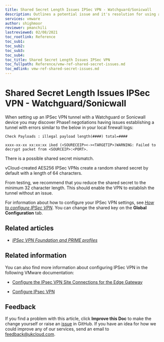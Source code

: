```yaml
---
title: Shared Secret Length Issues IPSec VPN - Watchguard/Sonicwall
description: Outlines a potential issue and it's resolution for using an IPsec VPN tunnel with Watchguard or Sonicwall devices
services: vmware
author: shighmoor
reviewer: pmanchili
lastreviewed: 02/08/2021
toc_rootlink: Reference
toc_sub1: 
toc_sub2:
toc_sub3:
toc_sub4:
toc_title: Shared Secret Length Issues IPSec VPN
toc_fullpath: Reference/vmw-ref-shared-secret-issues.md
toc_mdlink: vmw-ref-shared-secret-issues.md
---
```


# Shared Secret Length Issues IPSec VPN - Watchguard/Sonicwall

When setting up an IPSec VPN tunnel with a Watchguard or Sonicwall device you may discover Phase1 negotiations having issues establishing a tunnel with errors similar to the below in your local firewall logs:

    Check Payloads : illegal payload length(####) total=####

    xxxx-xx-xx xx:xx:xx iked (<SOURECEIP><-><TARGETIP>)WARNING: Failed to decrypt packet from <SOURCEIP>:<PORT>.

There is a possible shared secret mismatch.

vCloud-created AES256 IPSec VPNs create a random shared secret by default with a length of 64 characters.

From testing, we recommend that you reduce the shared secret to the minimum 32 character length. This should enable the VPN to establish the tunnel without an issue.

For information about how to configure your IPSec VPN settings, see [*How to configure IPSec VPN*](vmw-how-configure-ipsec-vpn.md). You can change the shared key on the **Global Configuration** tab.

## Related articles

- [*IPSec VPN Foundation and PRIME profiles*](vmw-ref-ipsec-vpn.md)

## Related information

You can also find more information about configuring IPSec VPN in the following VMware documentation:

- [Configure the IPsec VPN Site Connections for the Edge Gateway](https://docs.vmware.com/en/VMware-Cloud-Director/10.0/com.vmware.vcloud.tenantportal.doc/GUID-EDFE41C7-C93C-41E7-8437-85163C5278B1.html)

- [Configure IPsec VPN](https://docs.vmware.com/en/VMware-Cloud-Director/10.0/com.vmware.vcloud.tenantportal.doc/GUID-1B933A00-56CE-4375-8824-6DDEC76A19F8.html)

## Feedback

If you find a problem with this article, click **Improve this Doc** to make the change yourself or raise an [issue](https://github.com/UKCloud/documentation/issues) in GitHub. If you have an idea for how we could improve any of our services, send an email to <feedback@ukcloud.com>.
